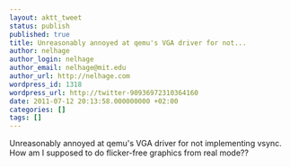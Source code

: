 ```yaml
---
layout: aktt_tweet
status: publish
published: true
title: Unreasonably annoyed at qemu's VGA driver for not...
author: nelhage
author_login: nelhage
author_email: nelhage@mit.edu
author_url: http://nelhage.com
wordpress_id: 1318
wordpress_url: http://twitter-90936972310364160
date: 2011-07-12 20:13:58.000000000 +02:00
categories: []
tags: []
---
```

Unreasonably annoyed at qemu's VGA driver for not implementing vsync. How am I supposed to do flicker-free graphics from real mode??
